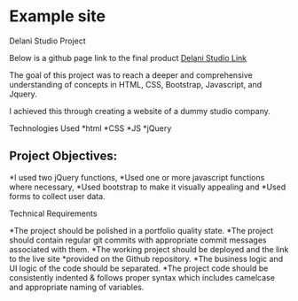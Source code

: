 # Example site

Delani Studio Project

Below is a github page link to the final product
[Delani Studio Link](https://njoki254.github.io/Delani-Studio/)


The goal of this project was to reach a deeper and comprehensive understanding of concepts in HTML, CSS, Bootstrap, Javascript, and  Jquery.

I achieved this through creating a website of a dummy studio company.

Technologies Used
*html
*CSS
*JS
*jQuery

## Project Objectives:
  *I used two jQuery functions,
  *Used one or more javascript functions where necessary,
  *Used bootstrap to make it visually appealing and
  *Used forms to collect user data.

Technical Requirements

*The project should be polished in a portfolio quality state.
*The project should contain regular git commits with appropriate commit messages associated with them.
*The working project should be deployed and the link to the live site *provided on the Github repository.
*The business logic and UI logic of the code should be separated.
*The project code should be consistently indented & follows proper syntax which includes camelcase and appropriate naming of variables.
